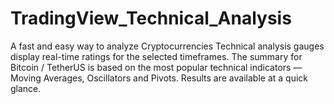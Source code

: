 # TradingView_Technical_Analysis
A fast and easy way to analyze Cryptocurrencies Technical analysis gauges display real-time ratings for the selected timeframes. The summary for Bitcoin / TetherUS is based on the most popular technical indicators — Moving Averages, Oscillators and Pivots. Results are available at a quick glance.

